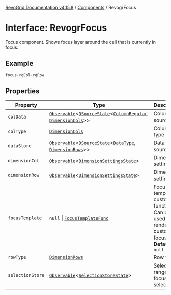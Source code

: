 [RevoGrid Documentation v4.15.8](README.md) / [Components](Namespace.Components.md) / RevogrFocus

# Interface: RevogrFocus

Focus component. Shows focus layer around the cell that is currently in focus.

## Example

```ts
focus-rgCol-rgRow
```

## Properties

| Property | Type | Description | Defined in |
| ------ | ------ | ------ | ------ |
| `colData` | [`Observable`](TypeAlias.Observable.md)\<[`DSourceState`](TypeAlias.DSourceState.md)\<[`ColumnRegular`](Interface.ColumnRegular.md), [`DimensionCols`](TypeAlias.DimensionCols.md)\>\> | Column source | [src/components.d.ts:517](https://github.com/revolist/revogrid/blob/2ac43d2713c9d394ff33675f959c6432bf5aa023/src/components.d.ts#L517) |
| `colType` | [`DimensionCols`](TypeAlias.DimensionCols.md) | Column type | [src/components.d.ts:521](https://github.com/revolist/revogrid/blob/2ac43d2713c9d394ff33675f959c6432bf5aa023/src/components.d.ts#L521) |
| `dataStore` | [`Observable`](TypeAlias.Observable.md)\<[`DSourceState`](TypeAlias.DSourceState.md)\<[`DataType`](TypeAlias.DataType.md), [`DimensionRows`](TypeAlias.DimensionRows.md)\>\> | Data rows source | [src/components.d.ts:525](https://github.com/revolist/revogrid/blob/2ac43d2713c9d394ff33675f959c6432bf5aa023/src/components.d.ts#L525) |
| `dimensionCol` | [`Observable`](TypeAlias.Observable.md)\<[`DimensionSettingsState`](Interface.DimensionSettingsState.md)\> | Dimension settings X | [src/components.d.ts:529](https://github.com/revolist/revogrid/blob/2ac43d2713c9d394ff33675f959c6432bf5aa023/src/components.d.ts#L529) |
| `dimensionRow` | [`Observable`](TypeAlias.Observable.md)\<[`DimensionSettingsState`](Interface.DimensionSettingsState.md)\> | Dimension settings Y | [src/components.d.ts:533](https://github.com/revolist/revogrid/blob/2ac43d2713c9d394ff33675f959c6432bf5aa023/src/components.d.ts#L533) |
| `focusTemplate` | `null` \| [`FocusTemplateFunc`](TypeAlias.FocusTemplateFunc.md) | Focus template custom function. Can be used to render custom focus layer. **Default** `null` | [src/components.d.ts:538](https://github.com/revolist/revogrid/blob/2ac43d2713c9d394ff33675f959c6432bf5aa023/src/components.d.ts#L538) |
| `rowType` | [`DimensionRows`](TypeAlias.DimensionRows.md) | Row type | [src/components.d.ts:542](https://github.com/revolist/revogrid/blob/2ac43d2713c9d394ff33675f959c6432bf5aa023/src/components.d.ts#L542) |
| `selectionStore` | [`Observable`](TypeAlias.Observable.md)\<[`SelectionStoreState`](TypeAlias.SelectionStoreState.md)\> | Selection, range, focus for selection | [src/components.d.ts:546](https://github.com/revolist/revogrid/blob/2ac43d2713c9d394ff33675f959c6432bf5aa023/src/components.d.ts#L546) |
